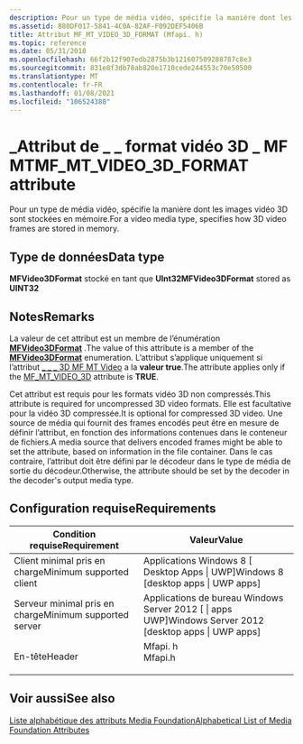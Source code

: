 ```yaml
---
description: Pour un type de média vidéo, spécifie la manière dont les images vidéo 3D sont stockées en mémoire.
ms.assetid: 880DF017-5841-4C0A-82AF-F092DEF5406B
title: Attribut MF_MT_VIDEO_3D_FORMAT (Mfapi. h)
ms.topic: reference
ms.date: 05/31/2018
ms.openlocfilehash: 66f2b12f907edb2875b3b121607509288787c8e3
ms.sourcegitcommit: 831e8f3db78ab820e1710cede244553c70e50500
ms.translationtype: MT
ms.contentlocale: fr-FR
ms.lasthandoff: 01/08/2021
ms.locfileid: "106524388"
---
```

# <a name="mf_mt_video_3d_format-attribute"></a><span data-ttu-id="d84e3-103">\_Attribut de \_ \_ format vidéo 3D \_ MF MT</span><span class="sxs-lookup"><span data-stu-id="d84e3-103">MF\_MT\_VIDEO\_3D\_FORMAT attribute</span></span>

<span data-ttu-id="d84e3-104">Pour un type de média vidéo, spécifie la manière dont les images vidéo 3D sont stockées en mémoire.</span><span class="sxs-lookup"><span data-stu-id="d84e3-104">For a video media type, specifies how 3D video frames are stored in memory.</span></span>

## <a name="data-type"></a><span data-ttu-id="d84e3-105">Type de données</span><span class="sxs-lookup"><span data-stu-id="d84e3-105">Data type</span></span>

<span data-ttu-id="d84e3-106">**MFVideo3DFormat** stocké en tant que **UInt32**</span><span class="sxs-lookup"><span data-stu-id="d84e3-106">**MFVideo3DFormat** stored as **UINT32**</span></span>

## <a name="remarks"></a><span data-ttu-id="d84e3-107">Notes</span><span class="sxs-lookup"><span data-stu-id="d84e3-107">Remarks</span></span>

<span data-ttu-id="d84e3-108">La valeur de cet attribut est un membre de l’énumération [**MFVideo3DFormat**](/windows/desktop/api/mfapi/ne-mfapi-mfvideo3dformat) .</span><span class="sxs-lookup"><span data-stu-id="d84e3-108">The value of this attribute is a member of the [**MFVideo3DFormat**](/windows/desktop/api/mfapi/ne-mfapi-mfvideo3dformat) enumeration.</span></span> <span data-ttu-id="d84e3-109">L’attribut s’applique uniquement si l’attribut [ \_ \_ \_ 3D MF MT Video](mf-mt-video-3d.md) a la **valeur true**.</span><span class="sxs-lookup"><span data-stu-id="d84e3-109">The attribute applies only if the [MF\_MT\_VIDEO\_3D](mf-mt-video-3d.md) attribute is **TRUE**.</span></span>

<span data-ttu-id="d84e3-110">Cet attribut est requis pour les formats vidéo 3D non compressés.</span><span class="sxs-lookup"><span data-stu-id="d84e3-110">This attribute is required for uncompressed 3D video formats.</span></span> <span data-ttu-id="d84e3-111">Elle est facultative pour la vidéo 3D compressée.</span><span class="sxs-lookup"><span data-stu-id="d84e3-111">It is optional for compressed 3D video.</span></span> <span data-ttu-id="d84e3-112">Une source de média qui fournit des frames encodés peut être en mesure de définir l’attribut, en fonction des informations contenues dans le conteneur de fichiers.</span><span class="sxs-lookup"><span data-stu-id="d84e3-112">A media source that delivers encoded frames might be able to set the attribute, based on information in the file container.</span></span> <span data-ttu-id="d84e3-113">Dans le cas contraire, l’attribut doit être défini par le décodeur dans le type de média de sortie du décodeur.</span><span class="sxs-lookup"><span data-stu-id="d84e3-113">Otherwise, the attribute should be set by the decoder in the decoder's output media type.</span></span>

## <a name="requirements"></a><span data-ttu-id="d84e3-114">Configuration requise</span><span class="sxs-lookup"><span data-stu-id="d84e3-114">Requirements</span></span>



| <span data-ttu-id="d84e3-115">Condition requise</span><span class="sxs-lookup"><span data-stu-id="d84e3-115">Requirement</span></span> | <span data-ttu-id="d84e3-116">Valeur</span><span class="sxs-lookup"><span data-stu-id="d84e3-116">Value</span></span> |
|-------------------------------------|------------------------------------------------------------------------------------|
| <span data-ttu-id="d84e3-117">Client minimal pris en charge</span><span class="sxs-lookup"><span data-stu-id="d84e3-117">Minimum supported client</span></span><br/> | <span data-ttu-id="d84e3-118">Applications Windows 8 \[ Desktop Apps \| UWP\]</span><span class="sxs-lookup"><span data-stu-id="d84e3-118">Windows 8 \[desktop apps \| UWP apps\]</span></span><br/>                                  |
| <span data-ttu-id="d84e3-119">Serveur minimal pris en charge</span><span class="sxs-lookup"><span data-stu-id="d84e3-119">Minimum supported server</span></span><br/> | <span data-ttu-id="d84e3-120">Applications de bureau Windows Server 2012 \[ \| apps UWP\]</span><span class="sxs-lookup"><span data-stu-id="d84e3-120">Windows Server 2012 \[desktop apps \| UWP apps\]</span></span><br/>                        |
| <span data-ttu-id="d84e3-121">En-tête</span><span class="sxs-lookup"><span data-stu-id="d84e3-121">Header</span></span><br/>                   | <dl> <span data-ttu-id="d84e3-122"><dt>Mfapi. h</dt></span><span class="sxs-lookup"><span data-stu-id="d84e3-122"><dt>Mfapi.h</dt></span></span> </dl> |



## <a name="see-also"></a><span data-ttu-id="d84e3-123">Voir aussi</span><span class="sxs-lookup"><span data-stu-id="d84e3-123">See also</span></span>

<dl> <dt>

[<span data-ttu-id="d84e3-124">Liste alphabétique des attributs Media Foundation</span><span class="sxs-lookup"><span data-stu-id="d84e3-124">Alphabetical List of Media Foundation Attributes</span></span>](alphabetical-list-of-media-foundation-attributes.md)
</dt> </dl>

 

 




